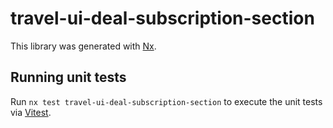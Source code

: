 # travel-ui-deal-subscription-section

This library was generated with [Nx](https://nx.dev).

## Running unit tests

Run `nx test travel-ui-deal-subscription-section` to execute the unit tests via [Vitest](https://vitest.dev/).
